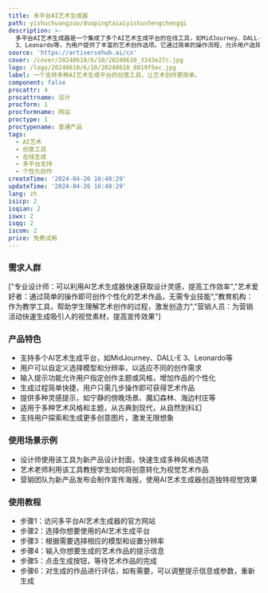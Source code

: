 ```yaml
---
title: 多平台AI艺术生成器
path: yishuchuangzuo/duopingtaiaiyishushengchengqi
description: >-
  多平台AI艺术生成器是一个集成了多个AI艺术生成平台的在线工具，如MidJourney、DALL-E
  3、Leonardo等，为用户提供了丰富的艺术创作选项。它通过简单的操作流程，允许用户选择不同的AI平台和模型，设置分辨率，输入提示语，并生成艺术作品。该产品的主要优点在于其便捷性、创意性和多样性，它不仅适用于专业设计师寻找灵感，也适合普通用户进行个性化艺术创作。目前，该产品的具体价格和定位信息未在页面上提供。
source: 'https://artiversehub.ai/cn'
cover: /cover/20240610/6/10/20240610_3343e27c.jpg
logo: /logo/20240610/6/10/20240610_8019f5ec.jpg
label: 一个支持多种AI艺术生成平台的创意工具，让艺术创作更简单。
component: false
procattr: 4
procattrname: 设计
procform: 1
procformname: 网站
proctype: 1
proctypename: 普通产品
tags:
  - AI艺术
  - 创意工具
  - 在线生成
  - 多平台支持
  - 个性化创作
createTime: '2024-04-26 16:48:29'
updateTime: '2024-04-26 16:48:29'
lang: zh
isicp: 2
isqian: 2
iswx: 2
isqq: 2
iscom: 2
price: 免费试用
---
```




### 需求人群
["专业设计师：可以利用AI艺术生成器快速获取设计灵感，提高工作效率","艺术爱好者：通过简单的操作即可创作个性化的艺术作品，无需专业技能","教育机构：作为教学工具，帮助学生理解艺术创作的过程，激发创造力","营销人员：为营销活动快速生成吸引人的视觉素材，提高宣传效果"]

### 产品特色
* 支持多个AI艺术生成平台，如MidJourney、DALL-E 3、Leonardo等
* 用户可以自定义选择模型和分辨率，以适应不同的创作需求
* 输入提示功能允许用户指定创作主题或风格，增加作品的个性化
* 生成过程简单快捷，用户只需几步操作即可获得艺术作品
* 提供多种灵感提示，如宁静的傍晚场景、魔幻森林、海边村庄等
* 适用于多种艺术风格和主题，从古典到现代，从自然到科幻
* 支持用户探索和生成更多创意图片，激发无限想象

### 使用场景示例
* 设计师使用该工具为新产品设计封面，快速生成多种风格选项
* 艺术老师利用该工具教授学生如何将创意转化为视觉艺术作品
* 营销团队为新产品发布会制作宣传海报，使用AI艺术生成器创造独特视觉效果

### 使用教程
* 步骤1：访问多平台AI艺术生成器的官方网站
* 步骤2：选择你想要使用的AI艺术生成平台
* 步骤3：根据需要选择相应的模型和设置分辨率
* 步骤4：输入你想要生成的艺术作品的提示信息
* 步骤5：点击生成按钮，等待艺术作品的完成
* 步骤6：对生成的作品进行评估，如有需要，可以调整提示信息或参数，重新生成

  
